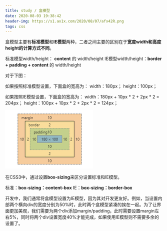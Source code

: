 ```yaml
---
title: study / 盒模型
date: 2020-08-03 19:38:42
header-img: https://s1.ax1x.com/2020/08/07/afx42R.png
tags: css
---
```


盒模型主要有**标准模型**和**IE模型**两种，二者之间主要的区别在于**宽度width和高度height的计算方式不同**。

标准模型width/height： **content** 的 width/height
IE模型width/height：**border + padding + content** 的 width/height

对于下图：

如果按照标准模型设置，下面盒的宽高为：
width：180px；
height：100px；

如果按照IE模型设置，下面盒的宽高为：
width：180px + 10px * 2 + 2px * 2 = 204px；
height：100px + 10px * 2 + 2px * 2 = 124px；

![](200803-2/01.jpg)

在CSS3中，通过设置**box-sizing**来区分设置标准和IE模型。

标准：**box-sizing：content-box**
IE：**box-sizing：border-box**

开发中，我们通常将盒模型设置为IE模型，因为其对开发更友好。例如，当设置内部两个横向div的宽度分别为50%时，此时两个盒模型紧凑的挨在一起。为了让界面更加美观，我们需要为两个div添加margin/padding，此时需要设置margin左右5%，同时将两个div设置宽度40%才能完成，如果使用IE模型则不需要多余的设置了。